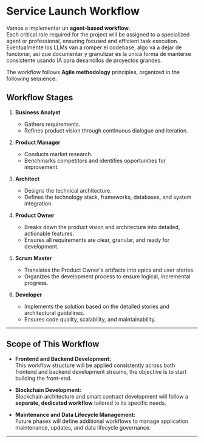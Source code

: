 
# Service Launch Workflow

Vamos a implementar un **agent-based workflow**.  
Each critical role required for the project will be assigned to a specialized agent or professional, ensuring focused and efficient task execution. Eventualmente los LLMs van a romper el codebase, algo va a dejar de funcionar, asi que documentar y granulizar es la unica forma de manterse consistente usando IA para desarrollos de proyectos grandes. 
  
The workflow follows **Agile methodology** principles, organized in the following sequence:

## Workflow Stages

1. **Business Analyst**  
   - Gathers requirements.
   - Refines product vision through continuous dialogue and iteration.

2. **Product Manager**  
   - Conducts market research.
   - Benchmarks competitors and identifies opportunities for improvement.

3. **Architect**  
   - Designs the technical architecture.
   - Defines the technology stack, frameworks, databases, and system integration.

4. **Product Owner**  
   - Breaks down the product vision and architecture into detailed, actionable features.
   - Ensures all requirements are clear, granular, and ready for development.

5. **Scrum Master**  
   - Translates the Product Owner's artifacts into epics and user stories.
   - Organizes the development process to ensure logical, incremental progress.

6. **Developer**  
   - Implements the solution based on the detailed stories and architectural guidelines.
   - Ensures code quality, scalability, and maintainability.

---

## Scope of This Workflow

- **Frontend and Backend Development:**  
  This workflow structure will be applied consistently across both frontend and backend development streams, the objective is to start building the front-end.

- **Blockchain Development:**  
  Blockchain architecture and smart contract development will follow a **separate, dedicated workflow** tailored to its specific needs.

- **Maintenance and Data Lifecycle Management:**  
  Future phases will define additional workflows to manage application maintenance, updates, and data lifecycle governance.

---
